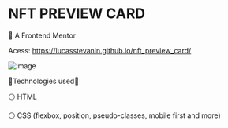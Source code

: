 # NFT PREVIEW CARD

💠 A Frontend Mentor

Acess: https://lucasstevanin.github.io/nft_preview_card/

![image](https://user-images.githubusercontent.com/52427060/153784465-9a0fb07d-efca-4f46-8e19-6d23ad454429.png)


🔹Technologies used🔹

⚪ HTML

⚪ CSS
(flexbox, position, pseudo-classes, mobile first and more)
